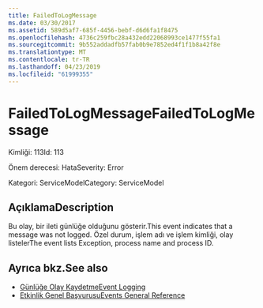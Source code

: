 ```yaml
---
title: FailedToLogMessage
ms.date: 03/30/2017
ms.assetid: 589d5af7-685f-4456-bebf-d6d6fa1f8475
ms.openlocfilehash: 4736c259fbc28a432edd22068993ce1477f55fa1
ms.sourcegitcommit: 9b552addadfb57fab0b9e7852ed4f1f1b8a42f8e
ms.translationtype: MT
ms.contentlocale: tr-TR
ms.lasthandoff: 04/23/2019
ms.locfileid: "61999355"
---
```

# <a name="failedtologmessage"></a><span data-ttu-id="c07b3-102">FailedToLogMessage</span><span class="sxs-lookup"><span data-stu-id="c07b3-102">FailedToLogMessage</span></span>
<span data-ttu-id="c07b3-103">Kimliği: 113</span><span class="sxs-lookup"><span data-stu-id="c07b3-103">Id: 113</span></span>  
  
 <span data-ttu-id="c07b3-104">Önem derecesi: Hata</span><span class="sxs-lookup"><span data-stu-id="c07b3-104">Severity: Error</span></span>  
  
 <span data-ttu-id="c07b3-105">Kategori: ServiceModel</span><span class="sxs-lookup"><span data-stu-id="c07b3-105">Category: ServiceModel</span></span>  
  
## <a name="description"></a><span data-ttu-id="c07b3-106">Açıklama</span><span class="sxs-lookup"><span data-stu-id="c07b3-106">Description</span></span>  
 <span data-ttu-id="c07b3-107">Bu olay, bir ileti günlüğe olduğunu gösterir.</span><span class="sxs-lookup"><span data-stu-id="c07b3-107">This event indicates that a message was not logged.</span></span> <span data-ttu-id="c07b3-108">Özel durum, işlem adı ve işlem kimliği, olay listeler</span><span class="sxs-lookup"><span data-stu-id="c07b3-108">The event lists Exception, process name and process ID.</span></span>  
  
## <a name="see-also"></a><span data-ttu-id="c07b3-109">Ayrıca bkz.</span><span class="sxs-lookup"><span data-stu-id="c07b3-109">See also</span></span>

- [<span data-ttu-id="c07b3-110">Günlüğe Olay Kaydetme</span><span class="sxs-lookup"><span data-stu-id="c07b3-110">Event Logging</span></span>](../../../../../docs/framework/wcf/diagnostics/event-logging/index.md)
- [<span data-ttu-id="c07b3-111">Etkinlik Genel Başvurusu</span><span class="sxs-lookup"><span data-stu-id="c07b3-111">Events General Reference</span></span>](../../../../../docs/framework/wcf/diagnostics/event-logging/events-general-reference.md)
